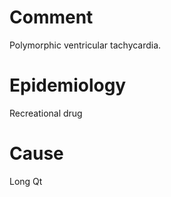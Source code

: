 # Comment

Polymorphic ventricular tachycardia.

# Epidemiology

Recreational drug

# Cause

Long Qt
